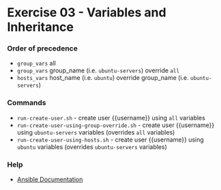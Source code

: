 # Exercise 03 - Variables and Inheritance

### Order of precedence
* `group_vars` all
* `group_vars` group_name (i.e. `ubuntu-servers`) override `all` 
* `hosts_vars` host_name (i.e. `ubuntu`) override group_name (i.e. `ubuntu-servers`)

### Commands
* `run-create-user.sh` - create user {{username}} using `all` variables 
* `run-create-user-using-group-override.sh` - create user {{username}} using `ubuntu-servers` variables (overrides `all` variables)
* `run-create-user-using-hosts.sh` - create user {{username}} using `ubuntu` variables (overrides `ubuntu-servers` variables)

### Help
* [Ansible Documentation](https://docs.ansible.com/)
